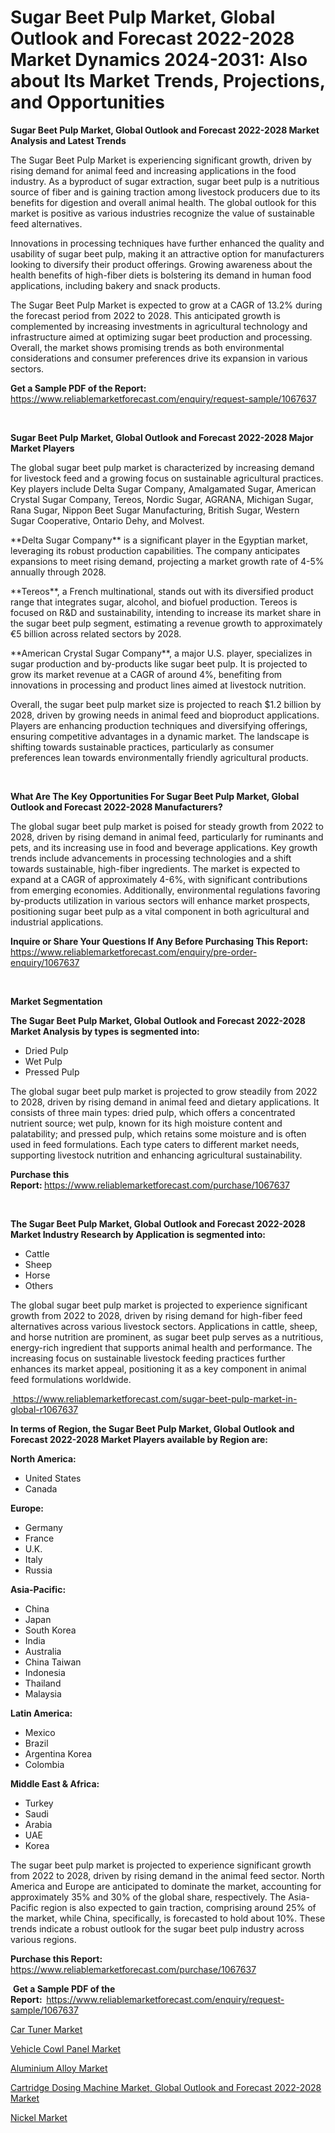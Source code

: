 <p><h1>Sugar Beet Pulp Market, Global Outlook and Forecast 2022-2028 Market Dynamics 2024-2031: Also about Its Market Trends, Projections, and Opportunities</h1></p><p><strong>Sugar Beet Pulp Market, Global Outlook and Forecast 2022-2028 Market Analysis and Latest Trends</strong></p>
<p><p>The Sugar Beet Pulp Market is experiencing significant growth, driven by rising demand for animal feed and increasing applications in the food industry. As a byproduct of sugar extraction, sugar beet pulp is a nutritious source of fiber and is gaining traction among livestock producers due to its benefits for digestion and overall animal health. The global outlook for this market is positive as various industries recognize the value of sustainable feed alternatives.</p><p>Innovations in processing techniques have further enhanced the quality and usability of sugar beet pulp, making it an attractive option for manufacturers looking to diversify their product offerings. Growing awareness about the health benefits of high-fiber diets is bolstering its demand in human food applications, including bakery and snack products.</p><p>The Sugar Beet Pulp Market is expected to grow at a CAGR of 13.2% during the forecast period from 2022 to 2028. This anticipated growth is complemented by increasing investments in agricultural technology and infrastructure aimed at optimizing sugar beet production and processing. Overall, the market shows promising trends as both environmental considerations and consumer preferences drive its expansion in various sectors.</p></p>
<p><strong>Get a Sample PDF of the Report:&nbsp;</strong> <a href="https://www.reliablemarketforecast.com/enquiry/request-sample/1067637">https://www.reliablemarketforecast.com/enquiry/request-sample/1067637</a></p>
<p>&nbsp;</p>
<p><strong>Sugar Beet Pulp Market, Global Outlook and Forecast 2022-2028 Major Market Players</strong></p>
<p><p>The global sugar beet pulp market is characterized by increasing demand for livestock feed and a growing focus on sustainable agricultural practices. Key players include Delta Sugar Company, Amalgamated Sugar, American Crystal Sugar Company, Tereos, Nordic Sugar, AGRANA, Michigan Sugar, Rana Sugar, Nippon Beet Sugar Manufacturing, British Sugar, Western Sugar Cooperative, Ontario Dehy, and Molvest.</p><p>**Delta Sugar Company** is a significant player in the Egyptian market, leveraging its robust production capabilities. The company anticipates expansions to meet rising demand, projecting a market growth rate of 4-5% annually through 2028.</p><p>**Tereos**, a French multinational, stands out with its diversified product range that integrates sugar, alcohol, and biofuel production. Tereos is focused on R&D and sustainability, intending to increase its market share in the sugar beet pulp segment, estimating a revenue growth to approximately €5 billion across related sectors by 2028.</p><p>**American Crystal Sugar Company**, a major U.S. player, specializes in sugar production and by-products like sugar beet pulp. It is projected to grow its market revenue at a CAGR of around 4%, benefiting from innovations in processing and product lines aimed at livestock nutrition.</p><p>Overall, the sugar beet pulp market size is projected to reach $1.2 billion by 2028, driven by growing needs in animal feed and bioproduct applications. Players are enhancing production techniques and diversifying offerings, ensuring competitive advantages in a dynamic market. The landscape is shifting towards sustainable practices, particularly as consumer preferences lean towards environmentally friendly agricultural products.</p></p>
<p>&nbsp;</p>
<p><strong>What Are The Key Opportunities For Sugar Beet Pulp Market, Global Outlook and Forecast 2022-2028 Manufacturers?</strong></p>
<p><p>The global sugar beet pulp market is poised for steady growth from 2022 to 2028, driven by rising demand in animal feed, particularly for ruminants and pets, and its increasing use in food and beverage applications. Key growth trends include advancements in processing technologies and a shift towards sustainable, high-fiber ingredients. The market is expected to expand at a CAGR of approximately 4-6%, with significant contributions from emerging economies. Additionally, environmental regulations favoring by-products utilization in various sectors will enhance market prospects, positioning sugar beet pulp as a vital component in both agricultural and industrial applications.</p></p>
<p><strong>Inquire or Share Your Questions If Any Before Purchasing This Report:</strong> <a href="https://www.reliablemarketforecast.com/enquiry/pre-order-enquiry/1067637">https://www.reliablemarketforecast.com/enquiry/pre-order-enquiry/1067637</a></p>
<p>&nbsp;</p>
<p><strong>Market Segmentation</strong></p>
<p><strong>The Sugar Beet Pulp Market, Global Outlook and Forecast 2022-2028 Market Analysis by types is segmented into:</strong></p>
<p><ul><li>Dried Pulp</li><li>Wet Pulp</li><li>Pressed Pulp</li></ul></p>
<p><p>The global sugar beet pulp market is projected to grow steadily from 2022 to 2028, driven by rising demand in animal feed and dietary applications. It consists of three main types: dried pulp, which offers a concentrated nutrient source; wet pulp, known for its high moisture content and palatability; and pressed pulp, which retains some moisture and is often used in feed formulations. Each type caters to different market needs, supporting livestock nutrition and enhancing agricultural sustainability.</p></p>
<p><strong>Purchase this Report:&nbsp;</strong><a href="https://www.reliablemarketforecast.com/purchase/1067637">https://www.reliablemarketforecast.com/purchase/1067637</a></p>
<p>&nbsp;</p>
<p><strong>The Sugar Beet Pulp Market, Global Outlook and Forecast 2022-2028 Market Industry Research by Application is segmented into:</strong></p>
<p><ul><li>Cattle</li><li>Sheep</li><li>Horse</li><li>Others</li></ul></p>
<p><p>The global sugar beet pulp market is projected to experience significant growth from 2022 to 2028, driven by rising demand for high-fiber feed alternatives across various livestock sectors. Applications in cattle, sheep, and horse nutrition are prominent, as sugar beet pulp serves as a nutritious, energy-rich ingredient that supports animal health and performance. The increasing focus on sustainable livestock feeding practices further enhances its market appeal, positioning it as a key component in animal feed formulations worldwide.</p></p>
<p><a href="https://www.reliablemarketforecast.com/sugar-beet-pulp-market-in-global-r1067637">&nbsp;https://www.reliablemarketforecast.com/sugar-beet-pulp-market-in-global-r1067637</a></p>
<p><strong>In terms of Region, the Sugar Beet Pulp Market, Global Outlook and Forecast 2022-2028 Market Players available by Region are:</strong></p>
<p>
    <p> <strong> North America: </strong>
        <ul>
            <li>United States</li>
            <li>Canada</li>
        </ul>
        </p> 
    <p> <strong> Europe: </strong>
        <ul>
            <li>Germany</li>
            <li>France</li>
            <li>U.K.</li>
            <li>Italy</li>
            <li>Russia</li>
        </ul>
        </p> 
    <p> <strong> Asia-Pacific: </strong>
        <ul>
            <li>China</li>
            <li>Japan</li>
            <li>South Korea</li>
            <li>India</li>
            <li>Australia</li>
            <li>China Taiwan</li>
            <li>Indonesia</li>
            <li>Thailand</li>
            <li>Malaysia</li>
        </ul>
        </p> 
    <p> <strong> Latin America: </strong>
        <ul>
            <li>Mexico</li>
            <li>Brazil</li>
            <li>Argentina Korea</li>
            <li>Colombia</li>
        </ul>
        </p> 
    <p> <strong> Middle East & Africa: </strong>
        <ul>
            <li>Turkey</li>
            <li>Saudi</li>
            <li>Arabia</li>
            <li>UAE</li>
            <li>Korea</li>
        </ul>
    </p>
    </p>
<p><p>The sugar beet pulp market is projected to experience significant growth from 2022 to 2028, driven by rising demand in the animal feed sector. North America and Europe are anticipated to dominate the market, accounting for approximately 35% and 30% of the global share, respectively. The Asia-Pacific region is also expected to gain traction, comprising around 25% of the market, while China, specifically, is forecasted to hold about 10%. These trends indicate a robust outlook for the sugar beet pulp industry across various regions.</p></p>
<p><strong>Purchase this Report: </strong><a href="https://www.reliablemarketforecast.com/purchase/1067637">https://www.reliablemarketforecast.com/purchase/1067637</a></p>
<p>&nbsp;<strong>Get a Sample PDF of the Report:&nbsp;&nbsp;</strong><a href="https://www.reliablemarketforecast.com/enquiry/request-sample/1067637">https://www.reliablemarketforecast.com/enquiry/request-sample/1067637</a></p>
<p><strong></strong></p>
<p><p><a href="https://www.linkedin.com/pulse/global-car-tuner-market-size-share-analysis-product-type-ykure?trackingId=z4y8gG9LRmuJpX3S0C0WDw%3D%3D">Car Tuner Market</a></p><p><a href="https://www.linkedin.com/pulse/global-vehicle-cowl-panel-market-share-growth-opportunities-wu8hc?trackingId=ibccpRCdTqeDHTnC53tacQ%3D%3D">Vehicle Cowl Panel Market</a></p><p><a href="https://issuu.com/reportprime-2/docs/aluminium-alloy-market-size-2030.pp_3f4811a09de6f3">Aluminium Alloy Market</a></p><p><a href="https://github.com/CliffMedina6/Market-Research-Report-List-6/blob/main/cartridge-dosing-machine-market-global-outlook-and-forecast-2022-2028-market.md">Cartridge Dosing Machine Market, Global Outlook and Forecast 2022-2028 Market</a></p><p><a href="https://medium.com/@mdalsohelmia44/the-global-nickel-market-is-expected-to-witness-a-compound-annual-growth-rate-cagr-of-9-6-8f05f80f2061">Nickel Market</a></p></p>